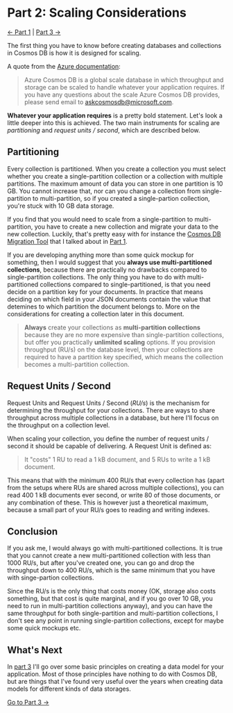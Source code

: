 # Part 2: Scaling Considerations

[<- Part 1](Part01-readme.md) | [Part 3 ->](Part03-readme.md)

The first thing you have to know before creating databases and collections in Cosmos DB is how it is designed for scaling.

A quote from the [Azure documentation](https://docs.microsoft.com/en-us/azure/azure-subscription-service-limits#azure-cosmos-db-limits):
> Azure Cosmos DB is a global scale database in which throughput and storage can be scaled to handle whatever your application requires. If you have any questions about the scale Azure Cosmos DB provides, please send email to askcosmosdb@microsoft.com.

**Whatever your application requires** is a pretty bold statement. Let's look a little deeper into this is achieved. The two main instruments for scaling are *partitioning* and *request units / second*, which are described below.

## Partitioning
Every collection is partitioned. When you create a collection you must select whether you create a single-partition collection or a collection with multiple partitions. The maximum amount of data you can store in one partition is 10 GB. You cannot increase that, nor can you change a collection from single-partition to multi-partition, so if you created a single-partion collection, you're stuck with 10 GB data storage.

If you find that you would need to scale from a single-partition to multi-partition, you have to create a new collection and migrate your data to the new collection. Luckily, that's pretty easy with for instance the [Cosmos DB Migration Tool](https://docs.microsoft.com/en-us/azure/cosmos-db/import-data) that I talked about in [Part 1](Part01-readme.md).

If you are developing anything more than some quick mockup for something, then I would suggest that you **always use multi-partitioned collections**, because there are practically no drawbacks compared to single-partition collections. The only thing you have to do with multi-partitioned collections compared to single-partitioned, is that you need decide on a partition key for your documents. In practice that means deciding on which field in your JSON documents contain the value that detemines to which partition the document belongs to. More on the considerations for creating a collection later in this document.

> **Always** create your collections as **multi-partition collections** because they are no more expensive than single-partition collections, but offer you practically **unlimited scaling** options. If you provision throughput (RU/s) on the database level, then your collections are required to have a partition key specified, which means the collection becomes a multi-partition collection.

## Request Units / Second
Request Units and Request Units / Second (*RU/s*) is the mechanism for determining the throughput for your collections. There are ways to share throughput across multiple collections in a database, but here I'll focus on the throughput on a collection level.

When scaling your collection, you define the number of request units / second it should be capable of delivering. A Request Unit is defined as:

> It "costs" 1 RU to read a 1 kB document, and 5 RUs to write a 1 kB document.

This means that with the minimum 400 RU/s that every collection has (apart from the setups where RUs are shared across multiple collections), you can read 400 1 kB documents ever second, or write 80 of those documents, or any combination of these. This is however just a theoretical maximum, because a small part of your RU/s goes to reading and writing indexes.

## Conclusion
If you ask me, I would always go with multi-partitioned collections. It is true that you cannot create a new multi-partitioned collection with less than 1000 RU/s, but after you've created one, you can go and drop the throughput down to 400 RU/s, which is the same minimum that you have with singe-partion collections.

Since the RU/s is the only thing that costs money (OK, storage also costs something, but that cost is quite marginal, and if you go over 10 GB, you need to run in multi-partition collections anyway), and you can have the same throughput for both single-partition and multi-partition collections, I don't see any point in running single-partition collections, except for maybe some quick mockups etc.

## What's Next
In [part 3](Part03-readme.md) I'll go over some basic principles on creating a data model for your application. Most of those principles have nothing to do with Cosmos DB, but are things that I've found very useful over the years when creating data models for different kinds of data storages.

[Go to Part 3 ->](Part03-readme.md)
